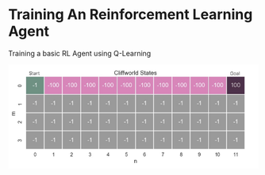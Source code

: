 # Training An Reinforcement Learning Agent
Training a basic RL Agent using Q-Learning  
<p align='center'>
  <img src='game.png'
</p>
